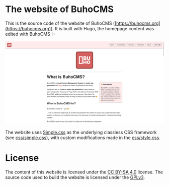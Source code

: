 # The website of BuhoCMS

This is the source code of the website of BuhoCMS ([https://buhocms.org](https://buhocms.org)). It is built with Hugo, the homepage content was edited with BuhoCMS ✨

![Website screenshot](website.png)

The website uses [Simple.css](https://simplecss.org/) as the underlying classless CSS framework (see [css/simple.css](static/css/simple.css)), with custom modifications made in the [css/style.css](static/css/style.css).

# License

The content of this website is licensed under the [CC BY-SA 4.0](https://creativecommons.org/licenses/by-sa/4.0/) license. The source code used to build the website is licensed under the [GPLv3](LICENSE).

